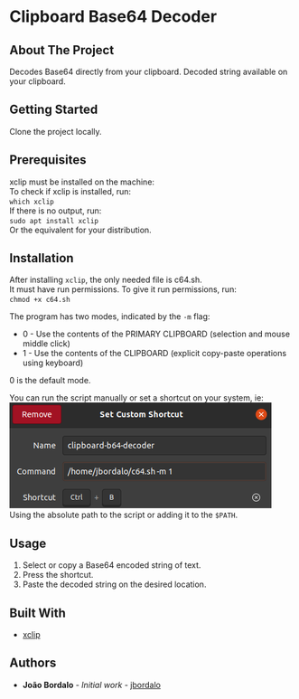 # Clipboard Base64 Decoder

## About The Project
Decodes Base64 directly from your clipboard. Decoded string available on your clipboard.

## Getting Started

Clone the project locally.</br>

## Prerequisites

xclip must be installed on the machine:</br>
To check if xclip is installed, run:</br>
`which xclip`</br>
If there is no output, run:</br>
`sudo apt install xclip`</br>
Or the equivalent for your distribution.</br>

## Installation

After installing `xclip`, the only needed file is c64.sh.</br>
It must have run permissions. To give it run permissions, run:</br>
`chmod +x c64.sh`</br>

The program has two modes, indicated by the `-m` flag:
* 0 - Use the contents of the PRIMARY CLIPBOARD (selection and mouse middle click)
* 1 - Use the contents of the CLIPBOARD (explicit copy-paste operations using keyboard)

0 is the default mode.

You can run the script manually or set a shortcut on your system, ie:</br>
![alt text](figures/shortcut.png "Shortcut")</br>
Using the absolute path to the script or adding it to the `$PATH`.

## Usage

1. Select or copy a Base64 encoded string of text.
2. Press the shortcut.
3. Paste the decoded string on the desired location.

## Built With

* [xclip](https://linux.die.net/man/1/xclip)

## Authors

* **João Bordalo** - *Initial work* - [jbordalo](https://github.com/jbordalo)